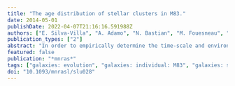 ```yaml
---
title: "The age distribution of stellar clusters in M83."
date: 2014-05-01
publishDate: 2022-04-07T21:16:16.591988Z
authors: ["E. Silva-Villa", "A. Adamo", "N. Bastian", "M. Fouesneau", "E. Zackrisson"]
publication_types: ["2"]
abstract: "In order to empirically determine the time-scale and environmental dependence of stellar cluster disruption, we have undertaken an analysis of the unprecedented multipointing (seven), multiwavelength (U, B, V, Hensuremathα, and I) Hubble Space Telescope imaging survey of the nearby, face-on spiral galaxy M83. The images are used to locate stellar clusters and stellar associations throughout the galaxy. Estimation of cluster properties (age, mass, and extinction) was done through a comparison of their spectral energy distributions with simple stellar population models. We constructed the largest catalogue of stellar clusters and associations in this galaxy to-date, with ensuremath∼1800 sources with masses above ensuremath∼5000 M$_ensuremathødot$ and ages younger than ensuremath∼300 Myr. In this Letter, we focus on the age distribution of the resulting clusters and associations. In particular, we explicitly test whether the age distributions are related with the ambient environment. Our results are in excellent agreement with previous studies of age distributions in the centre of the galaxy, which gives us confidence to expand out to search for similarities or differences in the other fields which sample different environments. We find that the age distribution of the clusters inside M83 varies strongly as a function of position within the galaxy, indicating a strong correlation with the galactic environment. If the age distributions are approximated as a power law of the form d N/dtensuremath∝ t̂ensuremathζ , we find ensuremathζ values between 0 and -0.62 (ensuremathζ ensuremath∼ -0.40 for the whole galaxy), in good agreement with previous results and theoretical predictions. L101"
featured: false
publication: "*mnras*"
tags: ["galaxies: evolution", "galaxies: individual: M83", "galaxies: star clusters: general", "Astrophysics - Astrophysics of Galaxies", "Astrophysics - Cosmology and Nongalactic Astrophysics"]
doi: "10.1093/mnrasl/slu028"
---
```


